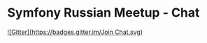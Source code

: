 # Symfony Russian Meetup - Chat

[![Gitter](https://badges.gitter.im/Join Chat.svg)](https://gitter.im/ru-symfoniacs/chat)
